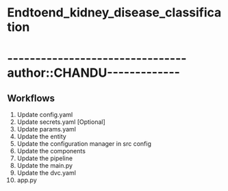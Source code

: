 # Endtoend_kidney_disease_classification
 # --------------------------------author::CHANDU-------------

## Workflows

1. Update config.yaml
2. Update secrets.yaml [Optional] 
3. Update params.yaml
4. Update the entity
5. Update the configuration manager in src config
6. Update the components
7. Update the pipeline 
8. Update the main.py
9. Update the dvc.yaml
10. app.py
